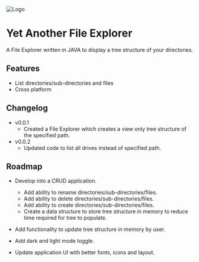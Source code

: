 
![Logo](C:\Users\Siddhesh\Desktop\FileExplorer\assets\img\logo\logo.png)


# Yet Another File Explorer

A File Explorer written in JAVA to display a tree structure of your directories.


## Features

- List directories/sub-directories and files
- Cross platform


## Changelog
- v0.0.1
    - Created a File Explorer which creates a view only tree structure of the specified path.
- v0.0.2
    - Updated code to list all drives instead of specified path.
## Roadmap

- Develop into a CRUD application.
    - Add ability to rename directories/sub-directories/files.
    - Add ability to delete directories/sub-directories/files.
    - Add ability to create directories/sub-directories/files.
    - Create a data structure to store tree structure in memory to reduce time required for tree to populate.

- Add functionality to update tree structure in memory by user.

- Add dark and light mode toggle.

- Update application UI with better fonts, icons and layout.

